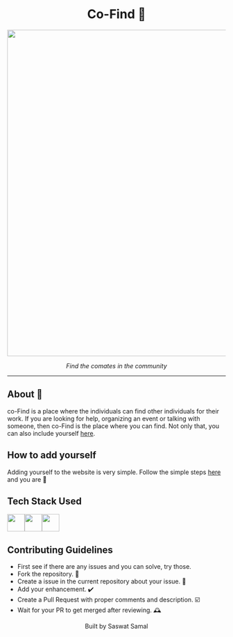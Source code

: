 <h1 align="center"> Co-Find 🤵 </h1>

<p align="center"><img src="https://cloud-2mkvubzdu-hack-club-bot.vercel.app/0image.png" width="750"></p>
<p align="center"><i>Find the comates in the community</i></p>

<hr>

## About 📝
co-Find is a place where the individuals can find other individuals for their work. If you are looking for help, organizing an event or talking with someone, then co-Find is the place where you can find. Not only that, you can also include yourself [here](https://github.com/saswatsamal/coFind/blob/main/AddYourself.md).

## How to add yourself
Adding yourself to the website is very simple. Follow the simple steps [here](https://github.com/saswatsamal/coFind/blob/main/AddYourself.md) and you are 🚀

## Tech Stack Used
<img src="https://user-images.githubusercontent.com/39031660/118551744-aa3e4480-b77b-11eb-8a9f-5d25de6d1201.png" width=40><img src="https://user-images.githubusercontent.com/39031660/118551769-b1655280-b77b-11eb-9c74-aaaba18b09e8.png" width=40><img src="https://user-images.githubusercontent.com/39031660/118551776-b4604300-b77b-11eb-925d-6ff621a2b293.png" width=40>

## Contributing Guidelines
- First see if there are any issues and you can solve, try those.
- Fork the repository. 🍴
- Create a issue in the current repository about your issue. 💭
- Add your enhancement. ✔️
- Create a Pull Request with proper comments and description. ☑️
- Wait for your PR to get merged after reviewing. 🕰️

<p align="center"> Built by Saswat Samal </p>

